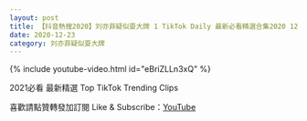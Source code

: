 ```yaml
---
layout: post
title: 【抖音熱搜2020】刘亦菲疑似耍大牌 1 TikTok Daily 最新必看精選合集2020 12 23
date: 2020-12-23
category: 刘亦菲疑似耍大牌
---
```


{% include youtube-video.html id="eBriZLLn3xQ" %}

2021必看 最新精選 Top TikTok Trending Clips

喜歡請點贊轉發加訂閱 Like & Subscribe：[YouTube](https://www.youtube.com/channel/UCAoR7VcanIPd04uEq_GIylA/videos)

